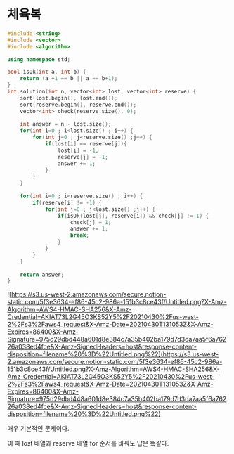# 체육복

```cpp
#include <string>
#include <vector>
#include <algorithm>

using namespace std;

bool isOk(int a, int b) {
    return (a +1 == b || a == b+1);
}
int solution(int n, vector<int> lost, vector<int> reserve) {
    sort(lost.begin(), lost.end());
    sort(reserve.begin(), reserve.end());
    vector<int> check(reserve.size(), 0);
    
    int answer = n - lost.size();
    for(int i=0 ; i<lost.size() ; i++) {
        for(int j=0 ; j<reserve.size() ;j++) {
            if(lost[i] == reserve[j]){
                lost[i] = -1;
                reserve[j] = -1;
                answer += 1;
            }
        }
    }
   
    for(int i=0 ; i<reserve.size() ; i++) {
        if(reserve[i] != -1) {
            for(int j=0 ; j<lost.size() ;j++) {
                if(isOk(lost[j], reserve[i]) && check[j] != 1) {
                    check[j] = 1;
                    answer += 1;
                    break;
                }
            }
        }
    }
    
    return answer;
}
```

![https://s3.us-west-2.amazonaws.com/secure.notion-static.com/5f3e3634-ef86-45c2-986a-151b3c8ce43f/Untitled.png?X-Amz-Algorithm=AWS4-HMAC-SHA256&X-Amz-Credential=AKIAT73L2G45O3KS52Y5%2F20210430%2Fus-west-2%2Fs3%2Faws4_request&X-Amz-Date=20210430T131053Z&X-Amz-Expires=86400&X-Amz-Signature=975d29dbd448a601d8e384c7a35b402ba179d7d3da7aa5f6a76226a038ed4fce&X-Amz-SignedHeaders=host&response-content-disposition=filename%20%3D%22Untitled.png%22](https://s3.us-west-2.amazonaws.com/secure.notion-static.com/5f3e3634-ef86-45c2-986a-151b3c8ce43f/Untitled.png?X-Amz-Algorithm=AWS4-HMAC-SHA256&X-Amz-Credential=AKIAT73L2G45O3KS52Y5%2F20210430%2Fus-west-2%2Fs3%2Faws4_request&X-Amz-Date=20210430T131053Z&X-Amz-Expires=86400&X-Amz-Signature=975d29dbd448a601d8e384c7a35b402ba179d7d3da7aa5f6a76226a038ed4fce&X-Amz-SignedHeaders=host&response-content-disposition=filename%20%3D%22Untitled.png%22)

매우 기본적인 문제이다. 

이 때 lost 배열과 reserve 배열 for 순서를 바꿔도 답은 똑같다.